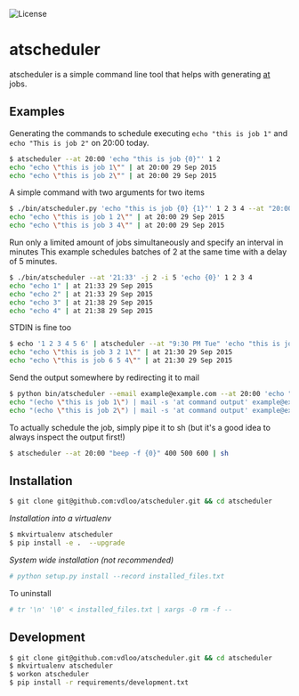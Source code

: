 ![License](https://img.shields.io/github/license/vdloo/atscheduler.svg)


atscheduler
===========

atscheduler is a simple command line tool that helps with generating [at](http://linux.die.net/man/1/at) jobs.

Examples
--------

Generating the commands to schedule executing ```echo "this is job 1"``` and 
```echo "This is job 2"``` on 20:00 today.
```bash
$ atscheduler --at 20:00 'echo "this is job {0}"' 1 2
echo "echo \"this is job 1\"" | at 20:00 29 Sep 2015
echo "echo \"this is job 2\"" | at 20:00 29 Sep 2015
```

A simple command with two arguments for two items
```bash
$ ./bin/atscheduler.py 'echo "this is job {0} {1}"' 1 2 3 4 --at "20:00"
echo "echo \"this is job 1 2\"" | at 20:00 29 Sep 2015
echo "echo \"this is job 3 4\"" | at 20:00 29 Sep 2015
```

Run only a limited amount of jobs simultaneously and specify an interval in minutes
This example schedules batches of 2 at the same time with a delay of 5 minutes.
```bash 
$ ./bin/atscheduler --at '21:33' -j 2 -i 5 'echo {0}' 1 2 3 4
echo "echo 1" | at 21:33 29 Sep 2015
echo "echo 2" | at 21:33 29 Sep 2015
echo "echo 3" | at 21:38 29 Sep 2015
echo "echo 4" | at 21:38 29 Sep 2015
```

STDIN is fine too
```bash
$ echo '1 2 3 4 5 6' | atscheduler --at "9:30 PM Tue" 'echo "this is job {2} {1} {0}"' - 
echo "echo \"this is job 3 2 1\"" | at 21:30 29 Sep 2015
echo "echo \"this is job 6 5 4\"" | at 21:30 29 Sep 2015
```

Send the output somewhere by redirecting it to mail
```bash
$ python bin/atscheduler --email example@example.com --at 20:00 'echo "this is job {0}"' 1 2
echo "(echo \"this is job 1\") | mail -s 'at command output' example@example.com" | at 20:00 29 Sep 2015
echo "(echo \"this is job 2\") | mail -s 'at command output' example@example.com" | at 20:00 29 Sep 2015
```

To actually schedule the job, simply pipe it to sh (but it's a good idea to always inspect the output first!)
```bash
$ atscheduler --at 20:00 "beep -f {0}" 400 500 600 | sh
```

Installation
------------
```bash
$ git clone git@github.com:vdloo/atscheduler.git && cd atscheduler
```

*Installation into a virtualenv*
```bash
$ mkvirtualenv atscheduler
$ pip install -e .  --upgrade
```

*System wide installation (not recommended)*
```bash
# python setup.py install --record installed_files.txt
```

To uninstall
```bash
# tr '\n' '\0' < installed_files.txt | xargs -0 rm -f --
```

Development
-----------
```bash
$ git clone git@github.com:vdloo/atscheduler.git && cd atscheduler
$ mkvirtualenv atscheduler
$ workon atscheduler
$ pip install -r requirements/development.txt 
```
